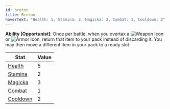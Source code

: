 ```yaml
---
id: breton
title: Breton
hoverText: "Health: 5, Stamina: 2, Magicka: 3, Combat: 1, Cooldown: 2"
---
```


**Ability [Opportunist]**: Once per battle, when you overtax a <img src="/icons/weapon.svg" alt="Weapon Icon" class="icon-svg" /> or <img src="/icons/armor.svg" alt="Armor Icon" class="icon-svg" />, return that item to your pack instead of discarding it. You may then move a different item in your pack to a ready slot.

| Stat | Value |
|-----------|-------|
| [Health](/docs/all/stats/health)    |  5    |
| [Stamina](/docs/all/stats/stamina)   |   2   |
| [Magicka](/docs/all/stats/magicka)   |   3   |
| [Combat](/docs/all/stats/combat)    |     1 |
| [Cooldown](/docs/all/stats/cooldown)  |   2   |